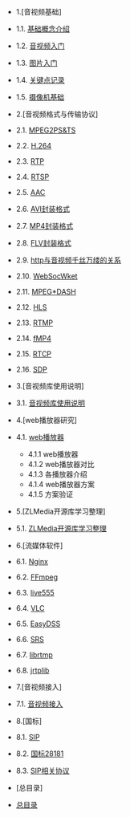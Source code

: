 * 1.[音视频基础]
 * 1.1. [基础概念介绍](1.1基础概念介绍.md)
 * 1.2. [音视频入门](1.2音视频入门.md)
 * 1.3. [图片入门](1.3图片入门.md)
 * 1.4. [关键点记录](1.4关键点记录.md)
 * 1.5. [摄像机基础](1.5摄像机基础.md)

* 2.[音视频格式与传输协议]
 * 2.1. [MPEG2PS&TS](2.1MPEG2PS&TS.md)
 * 2.2. [H.264](2.2H.264.md)
 * 2.3. [RTP](2.3RTP.md)
 * 2.4. [RTSP](2.4RTSP.md)
 * 2.5. [AAC](2.5AAC.md)
 * 2.6. [AVI封装格式](2.6AVI封装格式.md)
 * 2.7. [MP4封装格式](2.7MP4封装格式.md)
 * 2.8. [FLV封装格式](2.8FSLV封装格式.md)
 * 2.9. [http与音视频千丝万缕的关系](2.9http与音视频千丝万缕的关系.md)
 * 2.10. [WebSocWket](2.10websocket.md)
 * 2.11. [MPEG*DASH](2.11MPEG*DASH.md)
 * 2.12. [HLS](2.12HLS.md)
 * 2.13. [RTMP](2.13RTMP.md)
 * 2.14. [fMP4](2.14fMP4.md)
 * 2.15. [RTCP](2.15RTCP.md)
 * 2.16. [SDP](2.16SDP.md)
 

* 3.[音视频库使用说明]
 * 3.1. [音视频库使用说明](3.1音视频库使用说明.md)

* 4.[web播放器研究]
 * 4.1. [web播放器](4.1web播放器.md)  
   * 4.1.1 web播放器  
   * 4.1.2 web播放器对比  
   * 4.1.3 各播放器介绍  
   * 4.1.4 web播放器方案  
   * 4.1.5 方案验证  
      
* 5.[ZLMedia开源库学习整理]
 * 5.1. [ZLMedia开源库学习整理](5.1ZLMedia开源库学习整理.md)

* 6.[流媒体软件]
 * 6.1. [Nginx](6.1Nginx.md)
 * 6.2. [FFmpeg](6.2FFmpeg.md)
 * 6.3. [live555](6.3live555.md)
 * 6.4. [VLC](6.4VLC.md)
 * 6.5. [EasyDSS]( 6.5EasyDSS.md)
 * 6.6. [SRS](6.6SRS.md)
 * 6.7. [librtmp](6.7librtmp.md)
 * 6.8. [jrtplib](6.8jrtplib.md)
 
* 7.[音视频接入]
 * 7.1. [音视频接入](7.1音视频接入.md)

* 8.[国标]
 * 8.1. [SIP](8.1SIP.md)
 * 8.2. [国标28181](8.2国标28181.md) 
 * 8.3. [SIP相关协议](8.3SIP相关协议.md) 


* [总目录]
 * [总目录](../总目录.md)